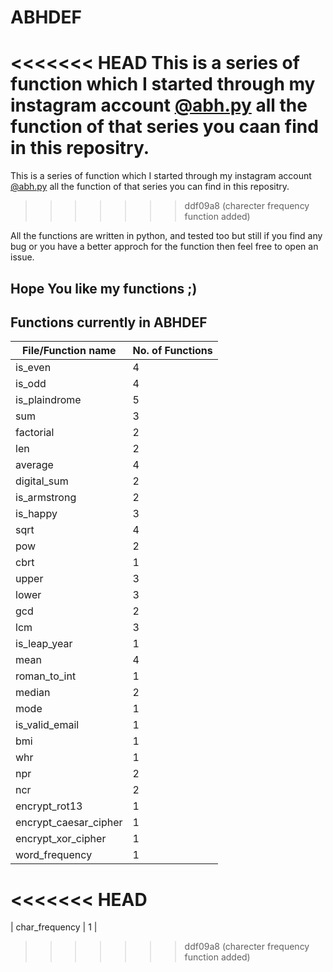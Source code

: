 # ABHDEF
<<<<<<< HEAD
This is a series of function which I started through my instagram account [@abh.py](https://www.instagram.com/abh.py) all the function of that series you caan find in this repositry.
=======
This is a series of function which I started through my instagram account [@abh.py](https://www.instagram.com/abh.py) all the function of that series you can find in this repositry.
>>>>>>> ddf09a8 (charecter frequency function added)

All the functions are written in python, and tested too but still if you find any bug or you have a better approch for the function then feel free to open an issue.

## Hope You like my functions ;)

## Functions currently in ABHDEF

| File/Function name| No. of Functions |
|-------------------|------------------|
| is_even                   | 4 | 
| is_odd                    | 4 | 
| is_plaindrome             | 5 | 
| sum                       | 3 | 
| factorial                 | 2 | 
| len                       | 2 | 
| average                   | 4 | 
| digital_sum               | 2 | 
| is_armstrong              | 2 | 
| is_happy                  | 3 | 
| sqrt                      | 4 | 
| pow                       | 2 | 
| cbrt                      | 1 | 
| upper                     | 3 | 
| lower                     | 3 | 
| gcd                       | 2 | 
| lcm                       | 3 | 
| is_leap_year              | 1 | 
| mean                      | 4 | 
| roman_to_int              | 1 | 
| median                    | 2 | 
| mode                      | 1 | 
| is_valid_email            | 1 | 
| bmi                       | 1 | 
| whr                       | 1 | 
| npr                       | 2 |
| ncr                       | 2 |
| encrypt_rot13             | 1 |
| encrypt_caesar_cipher     | 1 |
| encrypt_xor_cipher        | 1 |
| word_frequency            | 1 |
<<<<<<< HEAD
=======
| char_frequency            | 1 |
>>>>>>> ddf09a8 (charecter frequency function added)
